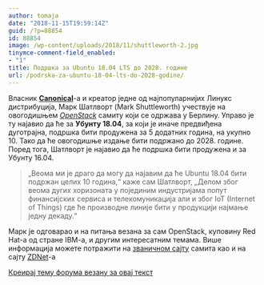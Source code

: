 ```yaml
---
author: tomaja
date: "2018-11-15T19:59:14Z"
guid: /?p=88854
id: 88854
image: /wp-content/uploads/2018/11/shuttleworth-2.jpg
tinymce-comment-field_enabled:
- "1"
title: Подршка за Ubuntu 18.04 LTS до 2028. године
url: /podrska-za-ubuntu-18-04-lts-do-2028-godine/
---
```

Власник <a href="https://canonical.com" target="_blank" rel="noopener"><strong>Canonical</strong></a>-a и креатор једне од најпопуларнијих Линукс дистрибуција, Марк Шатлворт (Mark Shuttleworth) учествује на овогодишњем _<a href="https://www.openstack.org/" target="_blank" rel="noopener">OpenStack</a>_ самиту који се одржава у Берлину. Управо је ту најавио да ће за **Убунту 18.04**, за који је иначе предвиђена дуготрајна, подршка бити продужена за 5 додатних година, на укупно 10. Тако да ће овогодишње издање бити подржано до 2028. године. Поред тога, Шатлворт је најавио да ће подршка бити продужена и за Убунту 16.04.

> &#8222;Веома ми је драго да могу да најавим да ће Ubuntu 18.04 бити подржан целих 10 година,&#8220; каже сам Шатлворт, &#8222;Делом због веома дугих хоризоната у појединим индустријама попут финансијских сервиса и телекомуникација али и због IoT (Internet of Things) где ће производне линије бити у продукцији најмање једну декаду.&#8220;

Марк је одговарао и на питања везана за сам OpenStack, куповину Red Hat-a од стране IBM-a, и другим интересатним темама. Више информација можете потражити на <a href="https://www.openstack.org/summit/berlin-2018/" target="_blank" rel="noopener">званичном сајту</a> самита као и на сајту <a href="https://zdnet.com" target="_blank" rel="noopener">ZDNet</a>-a

[Креирај тему форума везану за овај текст](https://linuxo.org/nova-tema-na-forumu/?se_pid=88854)